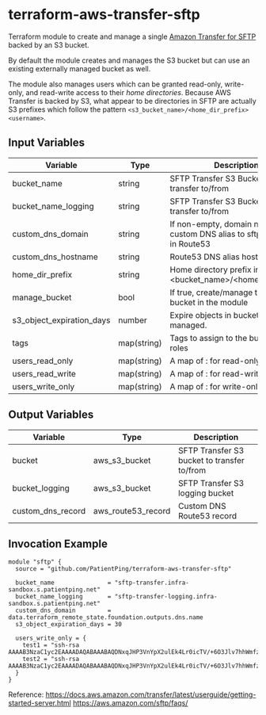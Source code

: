 # terraform-aws-transfer-sftp

Terraform module to create and manage a single [Amazon Transfer for SFTP](https://aws.amazon.com/sftp/) backed by an S3 bucket.

By default the module creates and manages the S3 bucket but can use an existing externally managed bucket as well.

The module also manages users which can be granted read-only, write-only, and read-write access to their _home directories_.  Because AWS Transfer is backed by S3, what appear to be directories in SFTP are actually S3 prefixes which follow the pattern `<s3_bucket_name>/<home_dir_prefix><username>`.

## Input Variables

| Variable                            | Type        | Description                                                                    | Default      | Required |
| ----------------------------------- | ----------- |--------------------------------------------------------------------------------| ------------ | -------- |
| bucket_name                         | string      | SFTP Transfer S3 Bucket to transfer to/from                                    | none         | yes      |
| bucket_name_logging                 | string      | SFTP Transfer S3 Bucket to transfer to/from                                    | none         | yes      |
| custom_dns_domain                   | string      | If non-empty, domain name for custom DNS alias to sftp endpoint in Route53     | ""           | no       |
| custom_dns_hostname                 | string      | Route53 DNS alias hostname                                                     | "sftp"       | no       |
| home_dir_prefix                     | string      | Home directory prefix in S3 - <bucket_name>/<home_dir_prefix><username>        | "home/"      | no       |
| manage_bucket                       | bool        | If true, create/manage the S3 bucket in the module                             | True         | no       |
| s3_object_expiration_days           | number      | Expire objects in bucket if managed.                                           | null         | no       |
| tags                                | map(string) | Tags to assign to the buckets and roles                                        | {}           | no       |
| users_read_only                     | map(string) | A map of <username>:<ssh-key> for read-only users                              | {}           | no       |
| users_read_write                    | map(string) | A map of <username>:<ssh-key> for read-write users                             | {}           | no       |
| users_write_only                    | map(string) | A map of <username>:<ssh-key> for write-only users                             | {}           | no       |

## Output Variables

| Variable                            | Type               | Description                                                             |
| ----------------------------------- | ------------------ |------------------------------------------------------------------------ |
| bucket                              | aws_s3_bucket      | SFTP Transfer S3 bucket to transfer to/from                             |
| bucket_logging                      | aws_s3_bucket      | SFTP Transfer S3 logging bucket                                         |
| custom_dns_record                   | aws_route53_record | Custom DNS Route53 record                                               |

## Invocation Example

```
module "sftp" {
  source = "github.com/PatientPing/terraform-aws-transfer-sftp"

  bucket_name               = "sftp-transfer.infra-sandbox.s.patientping.net"
  bucket_name_logging       = "sftp-transfer-logging.infra-sandbox.s.patientping.net"
  custom_dns_domain         = data.terraform_remote_state.foundation.outputs.dns.name
  s3_object_expiration_days = 30

  users_write_only = {
    test1 = "ssh-rsa AAAAB3NzaC1yc2EAAAADAQABAAABAQDNxqJHP3VnYpX2ulEk4Lr0icTV/+6O3Jlv7hhWmfz4BfW1Q55CFmyJTwo336L2RYzM67r2kXtaoHDclfmWqFt+zulRdkEMVA+ofHj0wbl680t633kXakOuEHE3/tlPh/MnRBwM6VqAi3ZZhnMJ9R/+Bdulegfu0b9fwOpAE/s3e2XOXsGx6+1wzzLiUnEnvT2MoB/9KasU7pQvZTM5vwX4+tqyULjKUJ3U4e2r8LAXkEVy+Rq+5uhfVADi8qvtJPoEVui5EWfKCyTC9zvgaNoBs6/sK2h0BrKpCaaZ7dSywF9AyM36fZa/cMl2QNQitGfiywWuaHS78jsKmRSR5cyF",
    test2 = "ssh-rsa AAAAB3NzaC1yc2EAAAADAQABAAABAQDNxqJHP3VnYpX2ulEk4Lr0icTV/+6O3Jlv7hhWmfz4BfW1Q55CFmyJTwo336L2RYzM67r2kXtaoHDclfmWqFt+zulRdkEMVA+ofHj0wbl680t633kXakOuEHE3/tlPh/MnRBwM6VqAi3ZZhnMJ9R/+Bdulegfu0b9fwOpAE/s3e2XOXsGx6+1wzzLiUnEnvT2MoB/9KasU7pQvZTM5vwX4+tqyULjKUJ3U4e2r8LAXkEVy+Rq+5uhfVADi8qvtJPoEVui5EWfKCyTC9zvgaNoBs6/sK2h0BrKpCaaZ7dSywF9AyM36fZa/cMl2QNQitGfiywWuaHS78jsjdansfnoe"
  }
}
```

Reference:
https://docs.aws.amazon.com/transfer/latest/userguide/getting-started-server.html
https://aws.amazon.com/sftp/faqs/
